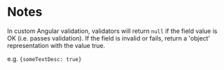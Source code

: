 
# Notes

In custom Angular validation, validators will return `null` if the field value is OK (i.e. passes validation). If the field is invalid or fails, return a 'object' representation with the value true. 

e.g. `{someTextDesc: true}`